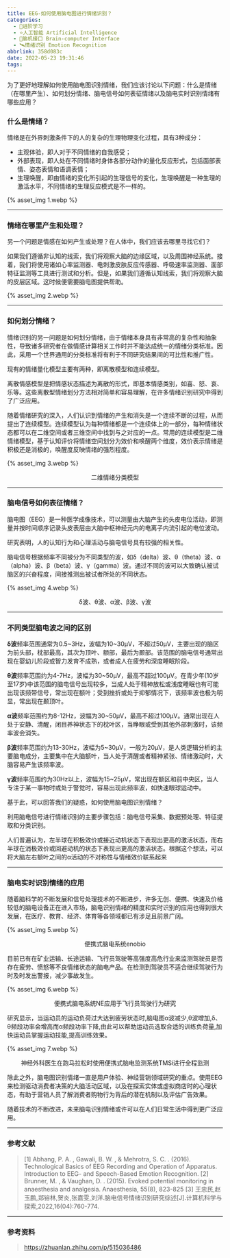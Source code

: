 ```yaml
---
title: EEG-如何使用脑电图进行情绪识别？
categories:
  - 🌙进阶学习
  - ⭐人工智能 Artificial Intelligence
  - 💫脑机接口 Brain-computer Interface
  - 🛰️情绪识别 Emotion Recognition
abbrlink: 358d083c
date: 2022-05-23 19:31:46
tags:
---
```


为了更好地理解如何使用脑电图识别情绪，我们应该讨论以下问题：什么是情绪（在哪里产生）、如何划分情绪、脑电信号如何表征情绪以及脑电实时识别情绪有哪些应用？

### 什么是情绪？

情绪是在外界刺激条件下的人的复杂的生理物理变化过程，具有3种成分：
- 主观体验，即人对于不同情绪的自我感受；
- 外部表现，即人处在不同情绪时身体各部分动作的量化反应形式，包括面部表情、姿态表情和语调表情；
- 生理唤醒，即由情绪的变化所引起的生理信号的变化，生理唤醒是一种生理的激活水平，不同情绪的生理反应模式是不一样的。

{% asset_img 1.webp %}

<!--more-->

***

### 情绪在哪里产生和处理？

另一个问题是情感在如何产生或处理？在人体中，我们应该去哪里寻找它们？

如果我们遵循非认知的线索，我们将观察大脑的边缘区域，以及周围神经系统。接着，我们将使用诸如心率监测器、电刺激皮肤反应传感器、呼吸速率监测器、面部特征监测等工具进行测试和分析。但是，如果我们遵循认知线索，我们将观察大脑的皮层区域。这时候便需要脑电图提供帮助。

{% asset_img 2.webp %}

***

### 如何划分情绪？

情绪识别的另一问题是如何划分情绪，由于情绪本身具有非常高的复杂性和抽象性，导致诸多研究者在做情感计算相关工作时并不能达成统一的情绪分类标准。因此，采用一个世界通用的分类标准将有利于不同研究结果间的可比性和推广性。

现有的情绪量化模型主要有两种，即离散模型和连续模型。

离散情感模型是把情感状态描述为离散的形式，即基本情感类别，如喜、怒、哀、乐等。这些离散型情绪划分方法相对简单和容易理解，在许多情绪识别研究中得到了广泛应用。

随着情绪研究的深入，人们认识到情绪的产生和消失是一个连续不断的过程，从而提出了连续模型。连续模型认为每种情绪都是一个连续体上的一部分，每种情绪状态都可以在二维空间或者三维空间中找到与之对应的一点。常用的连续模型是二维情绪模型，基于认知评价将情绪空间划分为效价和唤醒两个维度，效价表示情绪是积极还是消极的，唤醒度反映情绪的强烈程度。

{% asset_img 3.webp %}
<div align='center'>二维情绪分类模型</div>

***

### 脑电信号如何表征情绪？

脑电图（EEG）是一种医学成像技术，可以测量由大脑产生的头皮电位活动，即测量并按时间顺序记录头皮表层由大脑中枢神经元内的电离子内流引起的电位波动。

研究表明，人的认知行为和心理活动与脑电信号具有较强的相关性。

脑电信号根据频率不同被分为不同类型的波，如δ（delta）波、θ（theta）波、α（alpha）波、β（beta）波、γ（gamma）波。通过不同的波可以大致确认被试脑区的兴奋程度，间接推测出被试者所处的不同状态。

{% asset_img 4.webp %}
<div align='center'>δ波、θ波、α波、β波、γ波</div>

***

### 不同类型脑电波之间的区别

**δ波**频率范围通常为0.5~3Hz，波幅为10~30μV，不超过50μV，主要出现的脑区为前头部，枕部最高，其次为顶叶、额部，最后为颞部。该范围的脑电信号通常出现在婴幼儿阶段或智力发育不成熟，或者成人在疲劳和深度睡眠阶段。

**θ波**频率范围约为4-7Hz，波幅为30~50μV，最高不超过100μV。在青少年(10岁至17岁)中该范围的脑电信号出现较多，当成人处于精神放松或浅度睡眠也有可能出现该频带信号，常出现在额叶；受到挫折或处于抑郁情况下，该频率波也极为明显，常出现在颞顶叶。

**α波**频率范围约为8-12Hz，波幅为30~50μV，最高不超过100μV。通常出现在人处于安静、清醒，闭目养神状态下的枕叶区，当睁眼或受到其他外部刺激时，该频率波会消失。

**β波**频率范围约为13-30Hz，波幅为5~30μV，一般为20μV，是人类逻辑分析的主要脑电成分，主要集中在大脑额叶，当人处于清醒或者精神紧张、情绪激动时，大脑容易产生该频率波。

**γ波**频率范围约为30Hz以上，波幅为15~25μV，常出现在额区和前中央区，当人专注于某一事物时或处于警觉时，容易出现此频率波，如快速眼球运动中。

基于此，可以回答我们的疑惑，如何使用脑电图识别情绪？

利用脑电信号进行情绪识别的主要步骤包括：脑电信号采集、数据预处理、特征提取和分类识别。

人们普遍认为，左半球在积极效价或接近动机状态下表现出更高的激活状态，而右半球在消极效价或回避动机的状态下表现出更高的激活状态。根据这个想法，可以将大脑左右额叶之间的α活动的不对称性与情绪效价联系起来

***

### 脑电实时识别情绪的应用

随着脑科学的不断发展和信号处理技术的不断进步，许多无创、便携、快速及价格较低的脑电设备正在进入市场，脑电识别情绪的精度和实时识别的应用也得到很大发展，在医疗、教育、经济、体育等各领域都已有涉足且前景广阔。

{% asset_img 5.webp %}
<div align='center'>便携式脑电系统enobio</div>

目前已有在矿业运输、长途运输、飞行员驾驶等高强度高危行业来监测驾驶员是否存在疲劳、愤怒等不良情绪状态的脑电产品。在检测到驾驶员不适合继续驾驶行为时及时发出警报，减少事故发生。

{% asset_img 6.webp %}
<div align='center'>便携式脑电系统NE应用于飞行员驾驶行为研究</div>

研究显示，当运动员的运动负荷过大达到疲劳状态时,脑电图α波减少,θ波增加,δ、θ频段功率会增高而α频段功率下降,由此可以帮助运动员选取合适的训练负荷量,加快运动员掌握运动技能,提高训练效果。

{% asset_img 7.webp %}
<div align='center'>神经外科医生在跑马拉松时使用便携式脑电监测系统TMSi进行全程监测</div>

除此之外，脑电图识别情绪一直是用户体验、神经营销领域研究的重点。使用EEG来检测驱动消费者决策的大脑活动区域，以及在探索实体或虚拟商店时的心理状态，有助于营销人员了解消费者购物行为背后的潜在机制以及评估广告效果。

随着技术的不断改进，未来脑电识别情绪或许可以在人们日常生活中得到更广泛应用。

***

### 参考文献

> [1] Abhang, P. A. , Gawali, B. W. , & Mehrotra, S. C. . (2016). Technological Basics of EEG Recording and Operation of Apparatus. Introduction to EEG- and Speech-Based Emotion Recognition.
> [2] Brunner, M. , & Vaughan, D. . (2015). Evoked potential monitoring in anaesthesia and analgesia. Anaesthesia, 55(8), 823-825
> [3] 王忠民,赵玉鹏,郑镕林,贺炎,张嘉雯,刘洋.脑电信号情绪识别研究综述[J].计算机科学与探索,2022,16(04):760-774.

***

### 参考资料

> <https://zhuanlan.zhihu.com/p/515036486>
